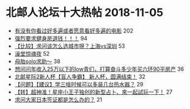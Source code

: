 # 北邮人论坛十大热帖 2018-11-05

- [有没有你看过好多遍或者愿意看好多遍的电影](https://bbs.byr.cn/article/Movie/313539) 202
- [强烈要求健身房退钱！！！](https://bbs.byr.cn/article/Gymnasium/109816) 94
- [【比较】求问该怎么选城市呀？上海vs深圳](https://bbs.byr.cn/article/Job/2000689) 53
- [澡堂惊魂夜](https://bbs.byr.cn/article/Talking/6063206) 52
- [母胎solo求助～](https://bbs.byr.cn/article/Feeling/3085797) 38
- [想问问年收入25万以下的low青们，打算奋斗多少年买六环90平房产](https://bbs.byr.cn/article/WorkLife/1111254) 36
- [北邮星际2新人杯【盲人争霸】 新人杯，圆满结束！](https://bbs.byr.cn/article/OnlineGame/48512) 32
- [【问题】【建议】学三啥时候可以多装几台热水器？](https://bbs.byr.cn/article/Picture/3226579) 29
- [【转】超神准！星座小王子独创的新型占卜、來一起試玩一下！](https://bbs.byr.cn/article/Constellations/326533) 27
- [求问大家日本签证都是怎么办的？](https://bbs.byr.cn/article/Travel/140446) 21


